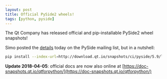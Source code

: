 ```yaml
---
layout: post
title: Official PySide2 wheels!
tags: [python, pyside]
---
```


The Qt Company has released official and pip-installable PySide2 wheel snapshots!

Simo posted the [details](http://lists.qt-project.org/pipermail/pyside/2018-March/002537.html) today on the PySide mailing list, but in a nutshell:

```bash
pip install --index-url=http://download.qt.io/snapshots/ci/pyside/5.9/latest/ pyside2 --trusted-host download.qt.io
```

**Update 2018-04-05**: official docs are now also online at [https://doc-snapshots.qt.io/qtforpython/](https://doc-snapshots.qt.io/qtforpython/)
